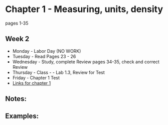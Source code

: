 # Chapter 1 - Measuring, units, density
pages 1-35

## Week 2
- Monday - Labor Day (NO WORK)
- Tuesday - Read Pages 23 - 26
- Wednesday - Study, complete Review pages 34-35, check and correct Review
- Thursday - Class - - Lab 1.3, Review for Test
- Friday - Chapter 1 Test
- [Links for chapter 1](https://bereanbuilders.com/ecomm/online-content/discovering-design-with-chemistry/ddc-chapter-1/)

## Notes:

## Examples:
